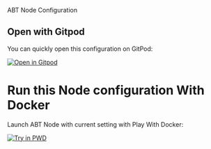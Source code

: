 ABT Node Configuration


## Open with Gitpod

You can quickly open this configuration on GitPod: 

[![Open in Gitpod](https://gitpod.io/button/open-in-gitpod.svg)](https://github.com/mave99a/test-abtnode2)


# Run this Node configuration With Docker
Launch ABT Node with current setting with Play With Docker:

[![Try in PWD](https://raw.githubusercontent.com/play-with-docker/stacks/master/assets/images/button.png)](https://labs.play-with-docker.com/?stack=https://raw.githubusercontent.com//ArcBlock/play-abtnode-with-docker/main/docker-compose.yml)
